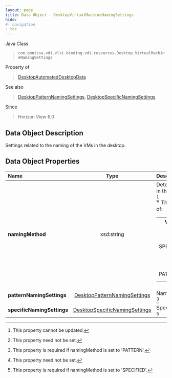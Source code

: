 ```yaml
---
layout: page
title: Data Object - DesktopVirtualMachineNamingSettings
hide:
#- navigation
- toc
---
```






Java Class
> `com.omnissa.vdi.vlsi.binding.vdi.resources.Desktop.VirtualMachineNamingSettings`

Property of
> [DesktopAutomatedDesktopData](vdi.resources.Desktop.AutomatedDesktopData.md#field_detail)

See also
> [DesktopPatternNamingSettings](vdi.resources.Desktop.PatternNamingSettings.md), [DesktopSpecificNamingSettings](vdi.resources.Desktop.SpecificNamingSettings.md)

Since
> Horizon View 6.0


## Data Object Description

Settings related to the naming of the VMs in the desktop.

## Data Object Properties

 Name | Type | Description
:---|:---:|:---
**namingMethod**|  xsd:string|  Determines how the VMs in the desktop are named. [^2] <br>* This property will be one of:<br><table><tr><th>Value</th><th>Description</th></tr><tr><td>SPECIFIED</td><td>List of specified names. All provisioning is done up-front.</td></tr><tr><td>PATTERN</td><td>Naming pattern.</td></tr></table>
**patternNamingSettings**| [DesktopPatternNamingSettings](vdi.resources.Desktop.PatternNamingSettings.md)|  Naming pattern settings. [^1] [^102]
**specificNamingSettings**| [DesktopSpecificNamingSettings](vdi.resources.Desktop.SpecificNamingSettings.md)|  Specified name settings. [^1] [^103]


 


[^1]: This property need not be set.
[^2]: This property cannot be updated.
[^102]: This property is required if namingMethod is set to 'PATTERN'.
[^103]: This property is required if namingMethod is set to 'SPECIFIED'.